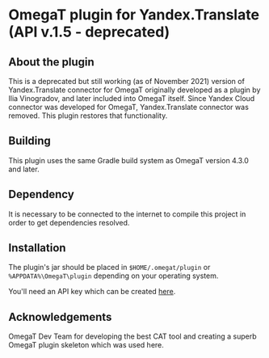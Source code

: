 # OmegaT plugin for Yandex.Translate (API v.1.5 - deprecated)

## About the plugin
This is a deprecated but still working (as of November 2021) version of Yandex.Translate connector for OmegaT originally developed as a plugin by Ilia Vinogradov, and later included into OmegaT itself. Since Yandex Cloud connector was developed for OmegaT, Yandex.Translate connector was removed. This plugin restores that functionality.

## Building
This plugin uses the same Gradle build system as OmegaT version 4.3.0 and later.

## Dependency
It is necessary to be connected to the internet to compile this project in order to get dependencies resolved.

## Installation

The plugin's jar should be placed in `$HOME/.omegat/plugin` or `%APPDATA%\OmegaT\plugin`
depending on your operating system.

You'll need an API key which can be created [here](https://translate.yandex.com/developers/keys).

## Acknowledgements

OmegaT Dev Team for developing the best CAT tool and creating a superb OmegaT plugin skeleton which was used here.
